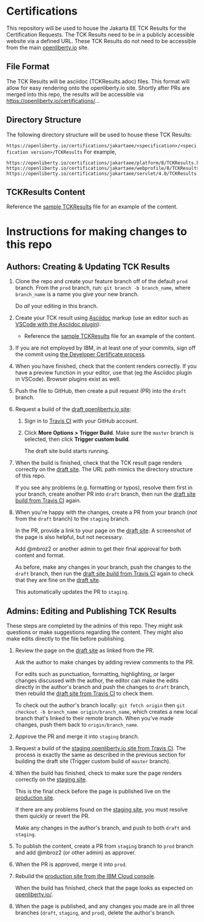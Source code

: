 # Certifications
This repository will be used to house the Jakarta EE TCK Results for the Certification Requests.
The TCK Results need to be in a publicly accessible website via a defined URL.
These TCK Results do not need to be accessible from the main [openliberty.io](https://openliberty.io) site.

## File Format
The TCK Results will be asciidoc (TCKResults.adoc) files.
This format will allow for easy rendering onto the openliberty.io site.
Shortly after PRs are merged into this repo, the results will be accessible via https://openliberty.io/certifications/...

## Directory Structure
The following directory structure will be used to house these TCK Results:

```https://openliberty.io/certifications/jakartaee/<specification>/<specification version>/TCKResults```
For example,
```
https://openliberty.io/certifications/jakartaee/platform/8/TCKResults.html
https://openliberty.io/certifications/jakartaee/webprofile/8/TCKResults.html
https://openliberty.io/certifications/jakartaee/servlet/4.0/TCKResults.html
```
## TCKResults Content
Reference the [sample TCKResults](./TCKResults.adoc) file for an example of the content.

# Instructions for making changes to this repo

## Authors: Creating & Updating TCK Results
1. Clone the repo and create your feature branch off of the default `prod` branch. From the `prod` branch, run: `git branch -b branch_name`, where `branch_name` is a name you give your new branch.

    Do _all_ your editing in this branch.

2. Create your TCK result using [Asciidoc](https://asciidoctor.org/docs/asciidoc-syntax-quick-reference/) markup (use an editor such as [VSCode with the Asciidoc plugin](https://marketplace.visualstudio.com/items?itemName=joaompinto.asciidoctor-vscode)):

    * Reference the [sample TCKResults](./TCKResults.adoc) file for an example of the content.

3. If you are not employed by IBM, in at least one of your commits, sign off the commit using [the Developer Certificate process](./CONTRIBUTING.md).

4. When you have finished, check that the content renders correctly. If you have a preview function in your editor, use that (eg the Asciidoc plugin in VSCode).  Browser plugins exist as well.

5. Push the file to GitHub, then create a pull request (PR) into the `draft` branch.

6. Request a build of the [draft openliberty.io site](https://draft-openlibertyio.mybluemix.net/):
    1. Sign in to [Travis CI](https://travis-ci.com/github/OpenLiberty/openliberty.io) with your GitHub account.
    2. Click **More Options > Trigger Build**. Make sure the `master` branch is selected, then click **Trigger custom build**.
    
          The draft site build starts running.

7. When the build is finished, check that the TCK result page renders correctly on the [draft site](https://draft-openlibertyio.mybluemix.net/).  The URL path mimics the directory structure of this repo.

    If you see any problems (e.g. formatting or typos), resolve them first in your branch, create another PR into `draft` branch, then run the [draft site build from Travis CI](https://travis-ci.com/github/OpenLiberty/openliberty.io) again.

8. When you're happy with the changes, create a PR from your branch (_not_ from the `draft` branch) to the `staging` branch.

   In the PR, provide a link to your page on the [draft site](https://draft-openlibertyio.mybluemix.net/).  A screenshot of the page is also helpful, but not necessary.
   
   Add @mbroz2 or another admin to get their final approval for both content and format.
   
   As before, make any changes in your branch, push the changes to the `draft` branch, then run the [draft site build from Travis CI](https://travis-ci.com/github/OpenLiberty/openliberty.io) again to check that they are fine on the [draft site](https://draft-openlibertyio.mybluemix.net/).

   This automatically updates the PR to `staging`.
   
## Admins: Editing and Publishing TCK Results
These steps are completed by the admins of this repo. They might ask questions or make suggestions regarding the content. They might also make edits directly to the file before publishing.

1. Review the page on the [draft site](https://draft-openlibertyio.mybluemix.net//) as linked from the PR.

   Ask the author to make changes by adding review comments to the PR.

   For edits such as punctuation, formatting, highlighting, or larger changes discussed with the author, the editor can make the edits directly in the author's branch and push the changes to `draft` branch, then rebuild the [draft site from Travis CI](https://travis-ci.com/github/OpenLiberty/openliberty.io) to check them.
   
   To check out the author's branch locally: `git fetch origin` then `git checkout -b branch_name origin/branch_name`, which creates a new local branch that's linked to their remote branch. When you've made changes, push them back to `origin/branch_name`.
   
2. Approve the PR and merge it into `staging` branch.

4. Request a build of the [staging openliberty.io site from Travis CI](https://travis-ci.com/github/OpenLiberty/openliberty.io).  The process is exactly the same as described in the previous section for building the draft site (Trigger custom build of `master` branch).

5. When the build has finished, check to make sure the page renders correctly on the [staging site](https://staging-openlibertyio.mybluemix.net/). 

   This is the final check before the page is published live on the [production site](https://openliberty.io/).

   If there are any problems found on the [staging site](https://staging-openlibertyio.mybluemix.net/), you must resolve them quickly or revert the PR.
   
   Make any changes in the author's branch, and push to both `draft` and `staging`.
   
6. To publish the content, create a PR from `staging` branch to `prod` branch and add @mbroz2 (or other admin) as approver.

7. When the PR is approved, merge it into `prod`.

12. Rebuild the [production site from the IBM Cloud console](https://console.bluemix.net/devops/pipelines/fcc7c3e9-9c40-4a58-8a7f-09c08413ab7d?env_id=ibm:yp:us-south).

    When the build has finished, check that the page looks as expected on [openliberty.io/](https://openliberty.io/).

13. When the page is published, and any changes you made are in all three branches (`draft`, `staging`, and `prod`), delete the author's branch.
